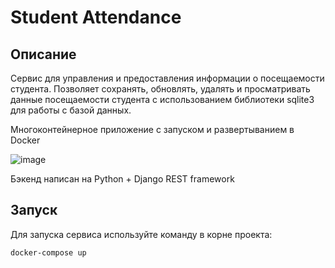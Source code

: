 # Student Attendance

## Описание

Сервис для управления и предоставления информации о посещаемости студента. Позволяет сохранять, обновлять, удалять и просматривать данные посещаемости студента с использованием библиотеки sqlite3 для работы с базой данных.

Многоконтейнерное приложение с запуском и развертыванием в Docker

![image](https://github.com/user-attachments/assets/9adfa277-4d0a-496d-a3d4-4ab009850a31)
 
Бэкенд написан на Python + Django REST framework 

## Запуск

Для запуска сервиса используйте команду в корне проекта:

```
docker-compose up
```
